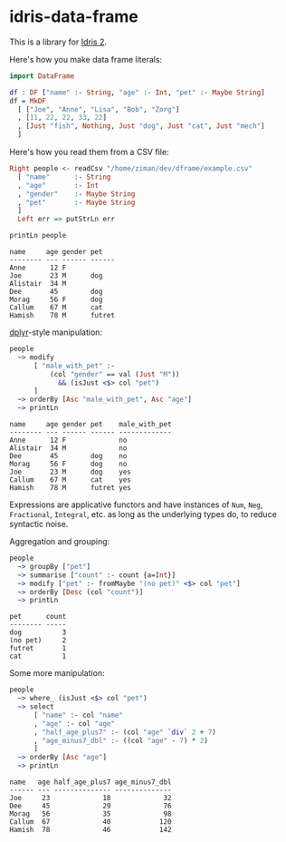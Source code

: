 # idris-data-frame

This is a library for [Idris 2](https://github.com/edwinb/Idris2/).

Here's how you make data frame literals:
```idris
import DataFrame

df : DF ["name" :- String, "age" :- Int, "pet" :- Maybe String]
df = MkDF
  [ ["Joe", "Anne", "Lisa", "Bob", "Zorg"]
  , [11, 22, 22, 33, 22]
  , [Just "fish", Nothing, Just "dog", Just "cat", Just "mech"]
  ]
```

Here's how you read them from a CSV file:
```idris
Right people <- readCsv "/home/ziman/dev/dframe/example.csv"
  [ "name"      :- String
  , "age"       :- Int
  , "gender"    :- Maybe String
  , "pet"       :- Maybe String
  ]
  Left err => putStrLn err

printLn people
```
```
name     age gender pet   
-------- --- ------ ------
Anne      12 F            
Joe       23 M      dog   
Alistair  34 M            
Dee       45        dog   
Morag     56 F      dog   
Callum    67 M      cat   
Hamish    78 M      futret
```

[dplyr](https://dplyr.tidyverse.org/)-style manipulation:
```idris
people
  ~> modify
      [ "male_with_pet" :-
          (col "gender" == val (Just "M"))
            && (isJust <$> col "pet")
      ]
  ~> orderBy [Asc "male_with_pet", Asc "age"]
  ~> printLn
```
```
name     age gender pet    male_with_pet
-------- --- ------ ------ -------------
Anne      12 F             no           
Alistair  34 M             no           
Dee       45        dog    no           
Morag     56 F      dog    no           
Joe       23 M      dog    yes          
Callum    67 M      cat    yes          
Hamish    78 M      futret yes          
```

Expressions are applicative functors and have instances
of `Num`, `Neg`, `Fractional`, `Integral`, etc. as long as
the underlying types do, to reduce syntactic noise.

Aggregation and grouping:
```idris
people
  ~> groupBy ["pet"]
  ~> summarise ["count" :- count {a=Int}]
  ~> modify ["pet" :- fromMaybe "(no pet)" <$> col "pet"]
  ~> orderBy [Desc (col "count")]
  ~> printLn
```
```
pet      count
-------- -----
dog          3
(no pet)     2
futret       1
cat          1
```

Some more manipulation:
```idris
people
  ~> where_ (isJust <$> col "pet")
  ~> select
      [ "name" :- col "name"
      , "age" :- col "age"
      , "half_age_plus7" :- (col "age" `div` 2 + 7)
      , "age_minus7_dbl" :- ((col "age" - 7) * 2)
      ]
  ~> orderBy [Asc "age"]
  ~> printLn
```
```
name   age half_age_plus7 age_minus7_dbl
------ --- -------------- --------------
Joe     23             18             32
Dee     45             29             76
Morag   56             35             98
Callum  67             40            120
Hamish  78             46            142
```
